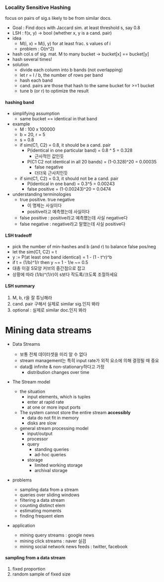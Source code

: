 ### Locality Sensitive Hashing

focus on pairs of sig.s likely to be from similar docs.

* Goal : Find docs with Jaccard sim. at least threshold s, say 0.8
* LSH : f(x, y) -> bool (whether x, y is a cand. pair)
* idea
    * M(i, x) = M(i, y) for at least frac. s values of i
    * problem : O(n^2)
* hash col.s of sig. mat. M to many bucket -> bucket[x] == bucket[y]
* hash several times!
* solution
    * divide each column into b bands (not overlapping)
    * let r = l / b, the number of rows per band
    * hash each band
    * cand. pairs are those that hash to the same bucket for >=1 bucket
    * tune b (or r) to optimize the result

#### hashing band

* simplifying assumption
    * same bucket == identical in that band
* example
    * M : 100 x 100000
    * b = 20, r = 5
    * s = 0.8
    * if sim(C1, C2) = 0.8, it should be a cand. pair
        * P(identical in one particular band) = 0.8 ^ 5 = 0.328
            * 근사적인 값인듯
        * P(C1 C2 not identical in all 20 bands) = (1-0.328)^20 = 0.00035
            * false negative
            * 더더욱 근사치인듯
    * if sim(C1, C2) = 0.3, it should not be a cand. pair
        * P(identical in one band) = 0.3^5 = 0.00243
        * false positive = (1-0.00243)^20 = 0.0474
* understanding terminologies
    * true positive. true negative
        * 이 명제는 사실이다
        * positive라고 예측했는데 사실이다
    * false positive : positive라고 예측했는데 사실 negative다
    * false negative : negative라고 말했는데 사실 positive다

#### LSH tradeoff

* pick the number of min-hashes and b (and r) to balance false pos/neg
* let the sim(C1, C2) = t
* y := P(at least one band identical) = 1 - (1 - t^r)^b
* if t = (1/b)^1/r then y ~= 1 - 1/e ~= 0.5
* 대충 이걸 S모양 커브의 중간점으로 잡고
* 상황에 따라 (1/b)^(1/r)이 s보다 작도록/크도록 조절하세요


#### LSH summary

1. M, b, r을 잘 튜닝해라
2. cand. pair 구해서 실제로 similar sig.인지 봐라
3. optional : 실제로 similar doc.인지 봐라

# Mining data streams

* Data Streams
    * 보통 전체 데이터셋을 미리 알 수 없다
    * stream management는 특히 input rate가 외적 요소에 의해 결정될 때 중요
    * data를 infinite & non-stationary하다고 가정
        * distribution changes over time

* The Stream model
    * the situation
        * input elements, which is tuples
        * enter at rapid rate
        * at one or more input ports
    * The system cannot store the entire stream __accessibly__
        * data do not fit in memory
        * disks are slow
    * general stream processing model
        * input/output
        * processor
        * query
            * standing queries
            * ad-hoc queries
        * storage
            * limited working storage
            * archival storage
* problems
    * sampling data from a stream
    * queries over sliding windows
    * filtering a data stream
    * counting distinct elem
    * estimating moments
    * finding frequent elem
* application
    * mining query streams : google news
    * mining click streams : naver 실검
    * mining social network news feeds : twitter, facebook

#### sampling from a data stream

1. fixed proportion
1. random sample of fixed size
